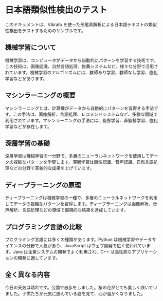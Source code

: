 # 日本語類似性検出のテスト

このドキュメントは、Vibrato を使った形態素解析による日本語テキストの類似性検出をテストするためのサンプルです。

## 機械学習について

機械学習は、コンピュータがデータから自動的にパターンを学習する技術です。この技術は、画像認識、自然言語処理、推薦システムなど、様々な分野で活用されています。機械学習のアルゴリズムには、教師あり学習、教師なし学習、強化学習などがあります。

## マシンラーニングの概要

マシンラーニングとは、計算機がデータから自動的にパターンを習得する手法です。この手法は、画像解析、言語処理、レコメンドシステムなど、多様な領域で利用されています。マシンラーニングの手法には、監督学習、非監督学習、強化学習などが存在します。

## 深層学習の基礎

深層学習は機械学習の一分野で、多層のニューラルネットワークを使用してデータの複雑なパターンを学習します。深層学習は画像認識、音声認識、自然言語処理などの分野で革新的な成果を上げています。

## ディープラーニングの原理

ディープラーニングは機械学習の一種で、多層のニューラルネットワークを利用してデータの複雑なパターンを習得します。ディープラーニングは画像解析、音声解析、言語処理などの領域で画期的な結果を達成しています。

## プログラミング言語の比較

プログラミング言語には多くの種類があります。Python は機械学習やデータサイエンスの分野で人気があり、JavaScript はウェブ開発で広く使われています。Java は企業システムの開発でよく利用され、C++ は高性能なアプリケーションの開発に適しています。

## 全く異なる内容

今日の天気は晴れです。公園で散歩をしました。桜の花がとても美しく咲いていました。子供たちが元気に遊んでいる姿を見て、心が温かくなりました。
